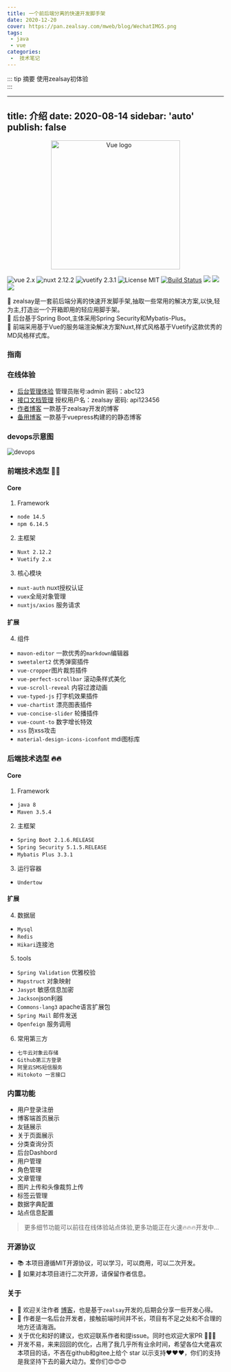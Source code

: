 ```yaml
---
title: 一个前后端分离的快速开发脚手架
date: 2020-12-20
cover: https://pan.zealsay.com/mweb/blog/WechatIMG5.png
tags:
 - java
 - vue
categories:
 -  技术笔记
---
```


::: tip 摘要
使用zealsay初体验<br>
:::

<!-- more -->


---
title: 介绍
date: 2020-08-14
sidebar: 'auto'
publish: false
---

<p align="center"><a href="https://vuejs.org" target="_blank" rel="noopener noreferrer"><img width="300" src="https://pan.zealsay.com/2019091615686216710547.png" alt="Vue logo"></a></p>

<p align="center">

 ![vue 2.x](https://img.shields.io/badge/vue-2.x-brightgreen.svg)
 ![nuxt 2.12.2](https://img.shields.io/badge/nuxt-2.12.2-ff69b4.svg)
 ![vuetify 2.3.1](https://img.shields.io/badge/vuetify-2.x-green)
 ![License MIT](https://img.shields.io/badge/license-MIT-green.svg)
 [![Build Status](https://travis-ci.com/GodLikeZeal/zealsay_front.svg?branch=master)](https://travis-ci.com/GodLikeZeal/zealsay_front) 
 [![](https://img.shields.io/docker/stars/zealsay/zealsay_front.svg)](https://hub.docker.com/r/zealsay/zealsay_front 'DockerHub') 
 [![](https://img.shields.io/docker/pulls/zealsay/zealsay_front.svg)](https://hub.docker.com/r/zealsay/zealsay_front 'DockerHub') 
 [![](https://img.shields.io/github/downloads/GodLikeZeal/zealsay_front/total.svg)](https://img.shields.io/github/downloads/GodLikeZeal/zealsay_front/total 'Github')
 
 </p>
 

🚀 zealsay是一套前后端分离的快速开发脚手架,抽取一些常用的解决方案,以快,轻为主,打造出一个开箱即用的轻应用脚手架。  
🍰 后台基于Spring Boot,主体采用Spring Security和Mybatis-Plus。  
🧀 前端采用基于Vue的服务端渲染解决方案Nuxt,样式风格基于Vuetify这款优秀的MD风格样式库。

### 指南

### 在线体验
- [后台管理体验](https://beta.zealsay.com/admin/dashboard) 管理员账号:admin 密码：abc123
- [接口文档管理](https://dev-api.zealsay.com/doc.html) 授权用户名：zealsay 密码: api123456
- [作者博客](https://blog.zealsay.com) 一款基于zealsay开发的博客
- [备用博客](https://www.zealsay.com) 一款基于vuepress构建的的静态博客

### devops示意图
![devops](https://pan.zealsay.com/2020080609191416000000.png "devops")

### 前端技术选型 🎉🎉
####  Core
1. Framework
- `node 14.5`
- `npm 6.14.5`

2. 主框架
- `Nuxt 2.12.2`
- `Vuetify 2.x`

3. 核心模块
- `nuxt-auth` nuxt授权认证 
- `vuex`全局对象管理
- `nuxtjs/axios` 服务请求

#### 扩展
4. 组件
- `mavon-editor` 一款优秀的`markdown`编辑器
- `sweetalert2` 优秀弹窗插件
-  `vue-cropper`图片裁剪插件
- `vue-perfect-scrollbar` 滚动条样式美化
- `vue-scroll-reveal` 内容过渡动画
- `vue-typed-js` 打字机效果插件
- `vue-chartist` 漂亮图表插件
- `vue-concise-slider` 轮播插件
- `vue-count-to` 数字增长特效
- `xss` 防xss攻击
- `material-design-icons-iconfont` mdi图标库

### 后端技术选型 🔥🔥
####  Core
1. Framework
- `java 8`
- `Maven 3.5.4`
2. 主框架
- `Spring Boot 2.1.6.RELEASE`
- `Spring Security 5.1.5.RELEASE`
- `Mybatis Plus 3.3.1`
3. 运行容器
- `Undertow`  

#### 扩展
4. 数据层
- `Mysql`
- `Redis`
-  `Hikari`连接池
5. tools
- `Spring Validation` 优雅校验
- `Mapstruct` 对象映射
- `Jasypt` 敏感信息加密
- `Jackson`json利器
- `Commons-lang3` apache语言扩展包
- `Spring Mail` 邮件发送
- `Openfeign` 服务调用
6. 常用第三方
- `七牛云对象云存储`
- `Github第三方登录`
- `阿里云SMS短信服务`
- `Hitokoto 一言接口`

### 内置功能
- 用户登录注册
- 博客端首页展示
- 友链展示
- 关于页面展示
- 分类查询分页
- 后台Dashbord
- 用户管理
- 角色管理
- 文章管理
- 图片上传和头像裁剪上传
- 标签云管理
- 数据字典配置
- 站点信息配置

> 更多细节功能可以前往在线体验站点体验,更多功能正在火速🔥🔥🔥开发中...

### 开源协议
- 📚  本项目遵循MIT开源协议，可以学习，可以商用，可以二次开发。
- 📖  如果对本项目进行二次开源，请保留作者信息。

### 关于
- 🍓 欢迎关注作者 [博客](https://blog.zealsay.com)，也是基于`zealsay`开发的,后期会分享一些开发心得。
- 🍉 作者是一名后台开发者，接触前端时间并不长，项目有不足之处和不合理的地方还请海涵。
- 关于优化和好的建议，也欢迎联系作者和提issue。同时也欢迎大家PR 👏👏👏
 - 开发不易，来来回回的优化，占用了我几乎所有业余时间，希望各位大佬喜欢本项目的话，不吝在github和gitee上给个 star 以示支持❤️❤️❤️，你们的支持是我坚持下去的最大动力。爱你们😍😍😍


